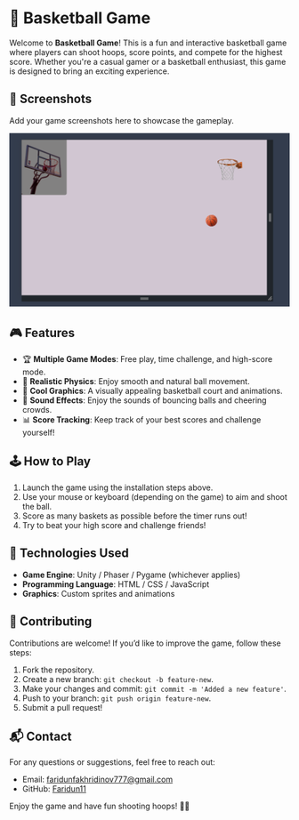 
# 🏀 Basketball Game

Welcome to **Basketball Game**! This is a fun and interactive basketball game where players can shoot hoops, score points, and compete for the highest score. Whether you're a casual gamer or a basketball enthusiast, this game is designed to bring an exciting experience.

## 📸 Screenshots
Add your game screenshots here to showcase the gameplay.

![Game Screenshot 1](scr/images/image.png)

## 🎮 Features
- 🏆 **Multiple Game Modes**: Free play, time challenge, and high-score mode.
- 🎯 **Realistic Physics**: Enjoy smooth and natural ball movement.
- 🎨 **Cool Graphics**: A visually appealing basketball court and animations.
- 🎵 **Sound Effects**: Enjoy the sounds of bouncing balls and cheering crowds.
- 📊 **Score Tracking**: Keep track of your best scores and challenge yourself!

## 🕹️ How to Play
1. Launch the game using the installation steps above.
2. Use your mouse or keyboard (depending on the game) to aim and shoot the ball.
3. Score as many baskets as possible before the timer runs out!
4. Try to beat your high score and challenge friends!

## 🚀 Technologies Used
- **Game Engine**: Unity / Phaser / Pygame (whichever applies)
- **Programming Language**: HTML / CSS / JavaScript
- **Graphics**: Custom sprites and animations

## 🤝 Contributing
Contributions are welcome! If you’d like to improve the game, follow these steps:
1. Fork the repository.
2. Create a new branch: `git checkout -b feature-new`.
3. Make your changes and commit: `git commit -m 'Added a new feature'`.
4. Push to your branch: `git push origin feature-new`.
5. Submit a pull request!

## 📬 Contact
For any questions or suggestions, feel free to reach out:
- Email: faridunfakhridinov777@gmail.com
- GitHub: [Faridun11](https://github.com/Faridun11)

Enjoy the game and have fun shooting hoops! 🏀🔥

